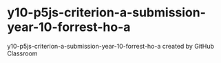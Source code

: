 # y10-p5js-criterion-a-submission-year-10-forrest-ho-a
y10-p5js-criterion-a-submission-year-10-forrest-ho-a created by GitHub Classroom
